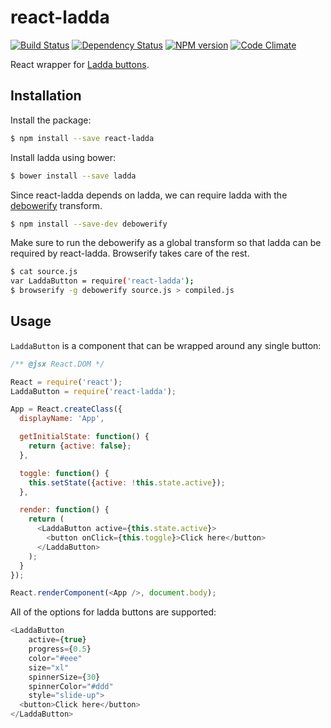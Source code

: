 react-ladda
===========

[![Build Status](https://img.shields.io/travis/jsdir/react-ladda.svg?style=flat)](https://travis-ci.org/jsdir/react-ladda) [![Dependency Status](https://img.shields.io/david/jsdir/react-ladda.svg?style=flat)](https://david-dm.org/jsdir/react-ladda) [![NPM version](https://img.shields.io/npm/v/react-ladda.svg?style=flat)](https://www.npmjs.org/package/react-ladda) [![Code Climate](https://img.shields.io/codeclimate/github/jsdir/react-ladda.svg?style=flat)](https://codeclimate.com/github/jsdir/react-ladda)

React wrapper for [Ladda buttons](https://github.com/hakimel/Ladda).

Installation
------------

Install the package:

```sh
$ npm install --save react-ladda
```

Install ladda using bower:

```sh
$ bower install --save ladda
```

Since react-ladda depends on ladda, we can require ladda with the [debowerify](https://github.com/eugeneware/debowerify) transform.

```sh
$ npm install --save-dev debowerify
```

Make sure to run the debowerify as a global transform so that ladda can be required by react-ladda. Browserify takes care of the rest.

```sh
$ cat source.js
var LaddaButton = require('react-ladda');
$ browserify -g debowerify source.js > compiled.js
```

Usage
-----

`LaddaButton` is a component that can be wrapped around any single button:

```js
/** @jsx React.DOM */

React = require('react');
LaddaButton = require('react-ladda');

App = React.createClass({
  displayName: 'App',

  getInitialState: function() {
    return {active: false};
  },

  toggle: function() {
    this.setState({active: !this.state.active});
  },

  render: function() {
    return (
      <LaddaButton active={this.state.active}>
        <button onClick={this.toggle}>Click here</button>
      </LaddaButton>
    );
  }
});

React.renderComponent(<App />, document.body);
```

All of the options for ladda buttons are supported:

```js
<LaddaButton
    active={true}
    progress={0.5}
    color="#eee"
    size="xl"
    spinnerSize={30}
    spinnerColor="#ddd"
    style="slide-up">
  <button>Click here</button>
</LaddaButton>
```
